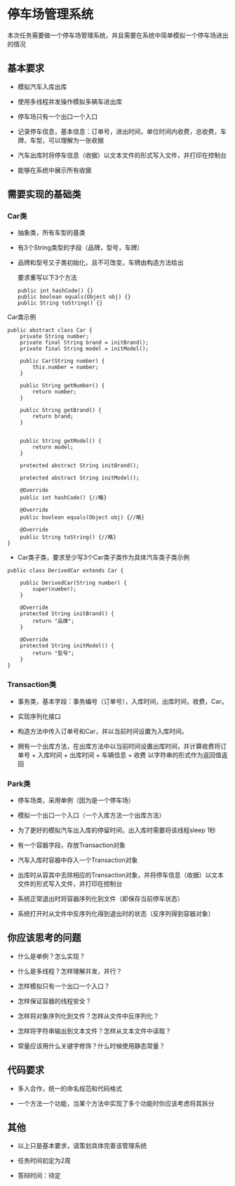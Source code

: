 # 停车场管理系统

本次任务需要做一个停车场管理系统，并且需要在系统中简单模拟一个停车场进出的情况

## 基本要求

* 模拟汽车入库出库

* 使用多线程并发操作模拟多辆车进出库

* 停车场只有一个出口一个入口

* 记录停车信息，基本信息：订单号，进出时间，单位时间内收费，总收费，车牌，车型，可以理解为一张收据

* 汽车出库时将停车信息（收据）以文本文件的形式写入文件，并打印在控制台

* 能够在系统中展示所有收据

## 需要实现的基础类

### Car类

* 抽象类，所有车型的基类

* 有3个String类型的字段（品牌，型号，车牌）

* 品牌和型号又子类初始化，且不可改变，车牌由构造方法给出

  要求重写以下3个方法

  ```
  public int hashCode() {} 
  public boolean equals(Object obj) {} 
  public String toString() {} 
  ```
Car类示例

  ```
  public abstract class Car {
      private String number;
      private final String brand = initBrand();
      private final String model = initModel();
  
      public Car(String number) {
          this.number = number;
      }
  
      public String getNumber() {
          return number;
      }
  
      public String getBrand() {
          return brand;
      }
  
  
      public String getModel() {
          return model;
      }
  
      protected abstract String initBrand();
  
      protected abstract String initModel();
  
      @Override
      public int hashCode() {//略}
  
      @Override
      public boolean equals(Object obj) {//略}
  
      @Override
      public String toString() {//略}
  }
  ```



* Car类子类，要求至少写3个Car类子类作为具体汽车类子类示例

```
public class DerivedCar extends Car {
    
    public DerivedCar(String number) {
        super(number);
    }

    @Override
    protected String initBrand() {
        return "品牌";
    }

    @Override
    protected String initModel() {
        return "型号";
    }
}
```

### Transaction类

* 事务类，基本字段：事务编号（订单号），入库时间，出库时间，收费，Car。

* 实现序列化接口

* 构造方法中传入订单号和Car，并以当前时间设置为入库时间。

* 拥有一个出库方法，在出库方法中以当前时间设置出库时间，并计算收费将订单号 + 入库时间 + 出库时间 + 车辆信息 + 收费 以字符串的形式作为返回值返回

### Park类

* 停车场类，采用单例（因为是一个停车场）

* 模拟一个出口一个入口（一个入库方法一个出库方法）

* 为了更好的模拟汽车出入库的停留时间，出入库时需要将该线程sleep 1秒

* 有一个容器字段，存放Transaction对象

* 汽车入库时容器中存入一个Transaction对象

* 出库时从容其中去除相应的Transaction对象，并将停车信息（收据）以文本文件的形式写入文件，并打印在控制台

* 系统正常退出时将容器序列化到文件（即保存当前停车状态）
* 系统打开时从文件中反序列化得到退出时的状态（反序列得到容器对象）

## 你应该思考的问题

* 什么是单例？怎么实现？

* 什么是多线程？怎样理解并发，并行？

* 怎样模拟只有一个出口一个入口？

* 怎样保证容器的线程安全？

* 怎样将对象序列化到文件？怎样从文件中反序列化？

* 怎样将字符串输出到文本文件？怎样从文本文件中读取？

* 常量应该用什么关键字修饰？什么时候使用静态常量？

## 代码要求

* 多人合作，统一的命名规范和代码格式

* 一个方法一个功能，当某个方法中实现了多个功能时你应该考虑将其拆分

## 其他

* 以上只是基本要求，请策划具体完善该管理系统

* 任务时间初定为2周

* 答辩时间：待定